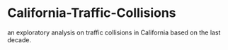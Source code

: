 # California-Traffic-Collisions
an exploratory analysis on traffic collisions in California based on the last decade.
